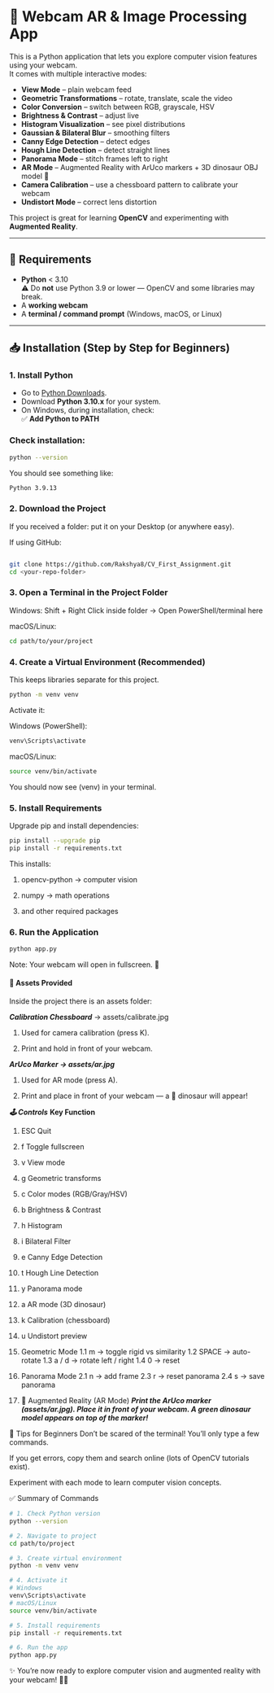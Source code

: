 # 🦖 Webcam AR & Image Processing App

This is a Python application that lets you explore computer vision features using your webcam.  
It comes with multiple interactive modes:

- **View Mode** – plain webcam feed  
- **Geometric Transformations** – rotate, translate, scale the video  
- **Color Conversion** – switch between RGB, grayscale, HSV  
- **Brightness & Contrast** – adjust live  
- **Histogram Visualization** – see pixel distributions  
- **Gaussian & Bilateral Blur** – smoothing filters  
- **Canny Edge Detection** – detect edges  
- **Hough Line Detection** – detect straight lines  
- **Panorama Mode** – stitch frames left to right  
- **AR Mode** – Augmented Reality with ArUco markers + 3D dinosaur OBJ model 🦖  
- **Camera Calibration** – use a chessboard pattern to calibrate your webcam  
- **Undistort Mode** – correct lens distortion  

This project is great for learning **OpenCV** and experimenting with **Augmented Reality**.

---

## 🔧 Requirements

- **Python** < 3.10  
  ⚠️ Do **not** use Python 3.9 or lower — OpenCV and some libraries may break.  
- A **working webcam**  
- A **terminal / command prompt** (Windows, macOS, or Linux)

---

## 📥 Installation (Step by Step for Beginners)

### 1. Install Python
- Go to [Python Downloads](https://www.python.org/downloads/).  
- Download **Python 3.10.x** for your system.  
- On Windows, during installation, check:  
  ✅ **Add Python to PATH**  

### Check installation: <In your terminal>
```bash
python --version
```

You should see something like:

```bash
Python 3.9.13
```
### 2. Download the Project
If you received a folder: put it on your Desktop (or anywhere easy).

If using GitHub: <In your terminal>

```bash

git clone https://github.com/Rakshya8/CV_First_Assignment.git
cd <your-repo-folder>
```

### 3. Open a Terminal in the Project Folder
Windows: Shift + Right Click inside folder → Open PowerShell/terminal here

macOS/Linux:

```bash
cd path/to/your/project
```

### 4. Create a Virtual Environment (Recommended) <In your project>
This keeps libraries separate for this project.

```bash
python -m venv venv
```
Activate it:

Windows (PowerShell):

```bash
venv\Scripts\activate
```
macOS/Linux:

```bash
source venv/bin/activate
```
You should now see (venv) in your terminal.

### 5. Install Requirements
Upgrade pip and install dependencies: <In your terminal>

```bash
pip install --upgrade pip
pip install -r requirements.txt
```
This installs:

1. opencv-python → computer vision

2. numpy → math operations

3. and other required packages

### 6. Run the Application <In your terminal>
```bash
python app.py
```

Note: Your webcam will open in fullscreen. 🎥

#### 📸 Assets Provided
Inside the project there is an assets folder:

***Calibration Chessboard*** → assets/calibrate.jpg

1. Used for camera calibration (press K).

2. Print and hold in front of your webcam.

***ArUco Marker → assets/ar.jpg***

1. Used for AR mode (press A).

2. Print and place in front of your webcam — a 🦖 dinosaur will appear!

***🕹 Controls***
****Key	Function****
1. ESC	Quit
2. f	Toggle fullscreen
3. v	View mode
4. g	Geometric transforms
5. c	Color modes (RGB/Gray/HSV)
6. b	Brightness & Contrast
7. h	Histogram
8. i	Bilateral Filter
9. e	Canny Edge Detection
10. t	Hough Line Detection
11. y	Panorama mode
12. a	AR mode (3D dinosaur)
13. k	Calibration (chessboard)
14. u	Undistort preview

1. Geometric Mode
  1.1 m → toggle rigid vs similarity
  1.2 SPACE → auto-rotate
  1.3 a / d → rotate left / right
  1.4 0 → reset

2. Panorama Mode
  2.1 n → add frame
  2.3 r → reset panorama
  2.4 s → save panorama

3. 🦖 Augmented Reality (AR Mode)
***Print the ArUco marker (assets/ar.jpg). Place it in front of your webcam. A green dinosaur model appears on top of the marker!***

🎯 Tips for Beginners
Don’t be scared of the terminal! You’ll only type a few commands.

If you get errors, copy them and search online (lots of OpenCV tutorials exist).

Experiment with each mode to learn computer vision concepts.

✅ Summary of Commands
```bash
# 1. Check Python version
python --version

# 2. Navigate to project
cd path/to/project

# 3. Create virtual environment
python -m venv venv

# 4. Activate it
# Windows
venv\Scripts\activate
# macOS/Linux
source venv/bin/activate

# 5. Install requirements
pip install -r requirements.txt

# 6. Run the app
python app.py
```
✨ You’re now ready to explore computer vision and augmented reality with your webcam! 🦖🎥
